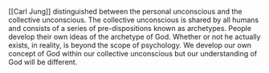 [[Carl Jung]] distinguished between the personal unconscious and the collective unconscious. The collective unconscious is shared by all humans and consists of a series of pre-dispositions known as archetypes.
People develop their own ideas of the archetype of God. Whether or not he actually exists, in reality, is beyond the scope of psychology.
We develop our own concept of God within our collective unconscious but our understanding of God will be different.
